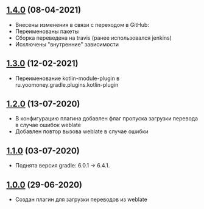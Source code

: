 ## [1.4.0](https://github.com/yoomoney-gradle-plugins/weblate-plugin/pull/1) (08-04-2021)

* Внесены изменения в связи с переходом в GitHub:
* Переименованы пакеты
* Сборка переведена на travis (ранее использовался jenkins)
* Исключены "внутренние" зависимости

## [1.3.0]() (12-02-2021)

* Переименование kotlin-module-plugin в ru.yoomoney.gradle.plugins.kotlin-plugin

## [1.2.0]() (13-07-2020)

* В конфигурацию плагина добавлен флаг пропуска загрузки перевода в случае ошибок weblate
* Добавлен повтор вызова weblate в случае ошибки

## [1.1.0]() (03-07-2020)

* Поднята версия gradle: 6.0.1 -> 6.4.1.

## [1.0.0]() (29-06-2020)

* Создан плагин для загрузки переводов из weblate